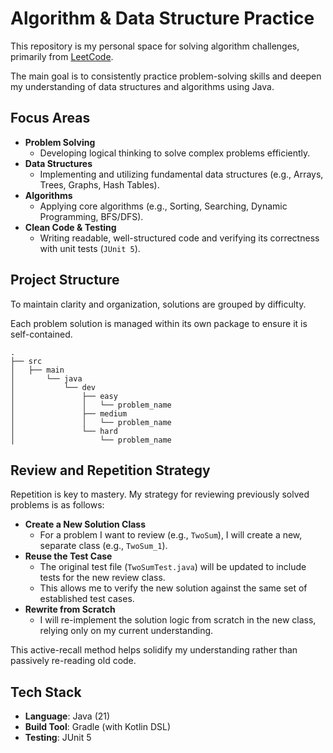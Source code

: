 # Algorithm & Data Structure Practice
This repository is my personal space for solving algorithm challenges, primarily from [LeetCode](https://leetcode.com/).

The main goal is to consistently practice problem-solving skills and deepen my understanding of data structures and algorithms using Java.

## Focus Areas

* **Problem Solving**
  * Developing logical thinking to solve complex problems efficiently.
* **Data Structures**
  * Implementing and utilizing fundamental data structures (e.g., Arrays, Trees, Graphs, Hash Tables).
* **Algorithms**
  * Applying core algorithms (e.g., Sorting, Searching, Dynamic Programming, BFS/DFS).
* **Clean Code & Testing**
  * Writing readable, well-structured code and verifying its correctness with unit tests (`JUnit 5`).

## Project Structure

To maintain clarity and organization, solutions are grouped by difficulty.

Each problem solution is managed within its own package to ensure it is self-contained.

```tree
.
├── src
│   ├── main
│       └── java
│           └── dev
│               ├── easy
│               │   └── problem_name
│               ├── medium
│               │   └── problem_name
│               └── hard
│                   └── problem_name

```

## Review and Repetition Strategy

Repetition is key to mastery. My strategy for reviewing previously solved problems is as follows:

* **Create a New Solution Class**
  * For a problem I want to review (e.g., `TwoSum`), I will create a new, separate class (e.g., `TwoSum_1`).
* **Reuse the Test Case**
  * The original test file (`TwoSumTest.java`) will be updated to include tests for the new review class.
  * This allows me to verify the new solution against the same set of established test cases.
* **Rewrite from Scratch**
  * I will re-implement the solution logic from scratch in the new class, relying only on my current understanding.

This active-recall method helps solidify my understanding rather than passively re-reading old code.

## Tech Stack

* **Language**: Java (21)
* **Build Tool**: Gradle (with Kotlin DSL)
* **Testing**: JUnit 5